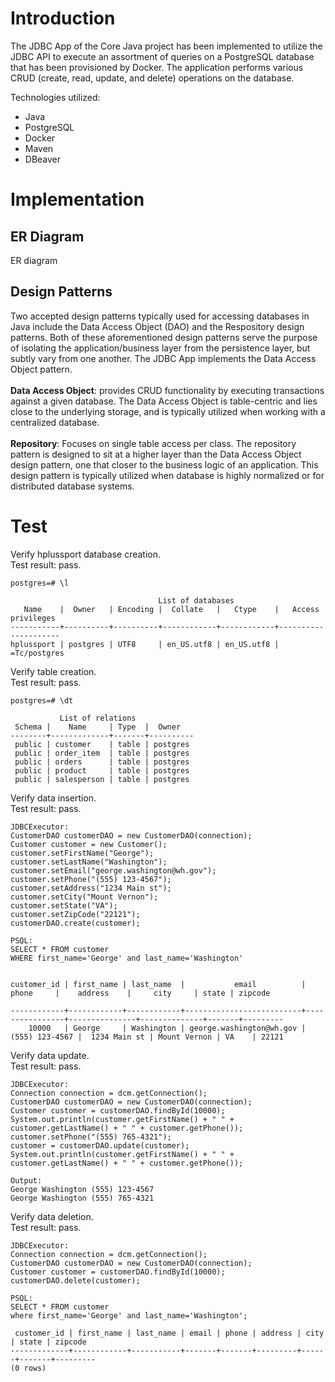 # Introduction
The JDBC App of the Core Java project has been implemented to utilize the JDBC API to execute an assortment of queries on a PostgreSQL
database that has been provisioned by Docker. The application performs various CRUD (create, read, update, and delete) operations on the database.

Technologies utilized:
- Java
- PostgreSQL
- Docker
- Maven
- DBeaver

# Implementation
## ER Diagram
ER diagram

## Design Patterns
Two accepted design patterns typically used for accessing databases in Java include the Data Access Object (DAO) and the Respository design patterns.
Both of these aforementioned design patterns serve the purpose of isolating the application/business layer from the persistence layer, but subtly vary
from one another. The JDBC App implements the Data Access Object pattern.\
\
**Data Access Object**: provides CRUD functionality by executing transactions against a given database. The Data Access Object is table-centric and lies close
to the underlying storage, and is typically utilized when working with a centralized database.\
\
**Repository**: Focuses on single table access per class. The repository pattern is designed to sit at a higher layer than the Data Access Object design pattern, one that closer to the business logic of an application. This design pattern is typically utilized when database is highly normalized or for distributed database systems.

# Test

Verify hplussport database creation.\
Test result: pass.
```
postgres=# \l

                                 List of databases
   Name    |  Owner   | Encoding |  Collate   |   Ctype    |   Access privileges   
-----------+----------+----------+------------+------------+---------------------
hplussport | postgres | UTF8     | en_US.utf8 | en_US.utf8 | =Tc/postgres         
```

Verify table creation.\
Test result: pass.
```
postgres=# \dt

           List of relations
 Schema |    Name     | Type  |  Owner   
--------+-------------+-------+----------
 public | customer    | table | postgres
 public | order_item  | table | postgres
 public | orders      | table | postgres
 public | product     | table | postgres
 public | salesperson | table | postgres
```

Verify data insertion.\
Test result: pass.
```
JDBCExecutor:
CustomerDAO customerDAO = new CustomerDAO(connection);
Customer customer = new Customer();
customer.setFirstName("George");
customer.setLastName("Washington");
customer.setEmail("george.washington@wh.gov");
customer.setPhone("(555) 123-4567");
customer.setAddress("1234 Main st");
customer.setCity("Mount Vernon");
customer.setState("VA");
customer.setZipCode("22121");
customerDAO.create(customer);

PSQL:
SELECT * FROM customer
WHERE first_name='George' and last_name='Washington'


customer_id | first_name | last_name  |           email          |      phone     |    address    |     city     | state | zipcode
 
------------+------------+------------+--------------------------+----------------+---------------+--------------+-------+---------
    10000   | George     | Washington | george.washington@wh.gov | (555) 123-4567 |  1234 Main st | Mount Vernon | VA    | 22121

```

Verify data update.\
Test result: pass.
```
JDBCExecutor:
Connection connection = dcm.getConnection();
CustomerDAO customerDAO = new CustomerDAO(connection);
Customer customer = customerDAO.findById(10000);
System.out.println(customer.getFirstName() + " " + customer.getLastName() + " " + customer.getPhone());
customer.setPhone("(555) 765-4321");
customer = customerDAO.update(customer);
System.out.println(customer.getFirstName() + " " + customer.getLastName() + " " + customer.getPhone());

Output:
George Washington (555) 123-4567
George Washington (555) 765-4321
```

Verify data deletion.\
Test result: pass.
```
JDBCExecutor:
Connection connection = dcm.getConnection();
CustomerDAO customerDAO = new CustomerDAO(connection);
Customer customer = customerDAO.findById(10000);
customerDAO.delete(customer);

PSQL:
SELECT * FROM customer
where first_name='George' and last_name='Washington';

 customer_id | first_name | last_name | email | phone | address | city | state | zipcode 
-------------+------------+-----------+-------+-------+---------+------+-------+---------
(0 rows)
```
